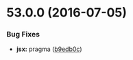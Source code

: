 <a name="53.0.0"></a>
# 53.0.0 (2016-07-05)


### Bug Fixes

* **jsx:** pragma ([b9edb0c](https://aui-team-bot/https://bitbucket.org/atlassian/atlaskit/commits/b9edb0c))



